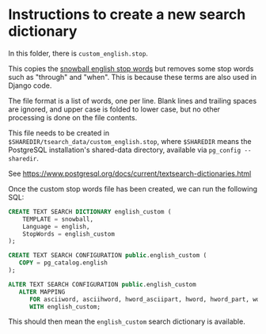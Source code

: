 # Instructions to create a new search dictionary

In this folder, there is `custom_english.stop`.

This copies the [snowball english stop words](https://github.com/postgres/postgres/blob/master/src/backend/snowball/stopwords/english.stop)
but removes some stop words such as "through" and "when". This is because these
terms are also used in Django code.

The file format is a list of words, one per line. Blank lines and trailing
spaces are ignored, and upper case is folded to lower case, but no other
processing is done on the file contents.

This file needs to be created in `$SHAREDIR/tsearch_data/custom_english.stop`,
where `$SHAREDIR` means the PostgreSQL installation's shared-data directory,
available via `pg_config --sharedir`.

See https://www.postgresql.org/docs/current/textsearch-dictionaries.html

Once the custom stop words file has been created, we can run the following SQL:

```sql
CREATE TEXT SEARCH DICTIONARY english_custom (
    TEMPLATE = snowball,
    Language = english,
    StopWords = english_custom
);

CREATE TEXT SEARCH CONFIGURATION public.english_custom (
   COPY = pg_catalog.english
);

ALTER TEXT SEARCH CONFIGURATION public.english_custom
   ALTER MAPPING
      FOR asciiword, asciihword, hword_asciipart, hword, hword_part, word
      WITH english_custom;
```

This should then mean the `english_custom` search dictionary is available.
